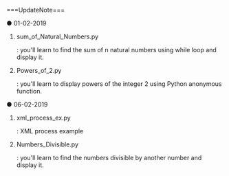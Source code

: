 ===UpdateNote===

● 01-02-2019

1. sum_of_Natural_Numbers.py

    : you'll learn to find the sum of n natural numbers using while loop and display it.

2. Powers_of_2.py

    : you'll learn to display powers of the integer 2 using Python anonymous function.

● 06-02-2019

1. xml_process_ex.py

    : XML process example

2. Numbers_Divisible.py

    : you'll learn to find the numbers divisible by another number and display it.
